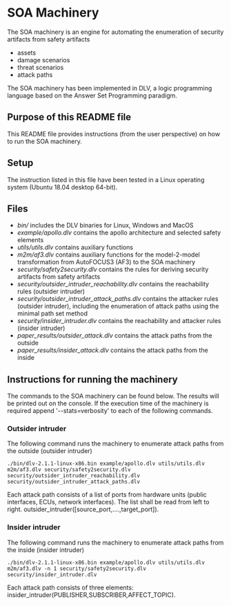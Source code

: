 # SOA Machinery

The SOA machinery is an engine for automating the enumeration of security artifacts from safety artifacts
- assets
- damage scenarios
- threat scenarios
- attack paths

The SOA machinery has been implemented in DLV, a logic programming language based on the Answer Set Programming paradigm.

## Purpose of this README file

This README file provides instructions (from the user perspective) on how to run the SOA machinery.
 
## Setup

The instruction listed in this file have been tested in a Linux operating system (Ubuntu 18.04 desktop 64-bit).

## Files
- *bin/* includes the DLV binaries for Linux, Windows and MacOS
- *example/apollo.dlv* contains the apollo architecture and selected safety elements
- *utils/utils.dlv* contains auxiliary functions
- *m2m/af3.dlv* contains auxiliary functions for the model-2-model transformation from AutoFOCUS3 (AF3) to the SOA machinery
- *security/safety2security.dlv* contains the rules for deriving security artifacts from safety artifacts
- *security/outsider_intruder_reachability.dlv* contains the reachability rules (outsider intruder)
- *security/outsider_intruder_attack_paths.dlv* contains the attacker rules (outsider intruder), including the enumeration of attack paths using the minimal path set method
- *security/insider_intruder.dlv* contains the reachability and attacker rules (insider intruder)
- *paper_results/outsider_attack.dlv* contains the attack paths from the outside 
- *paper_results/insider_attack.dlv* contains the attack paths from the inside

## Instructions for running the machinery

The commands to the SOA machinery can be found below. The results will be printed out on the console. If the execution time of the machinery is required append '--stats=verbosity' to each of the following commands.

### Outsider intruder
The following command runs the machinery to enumerate attack paths from the outside (outsider intruder) 

```
./bin/dlv-2.1.1-linux-x86.bin example/apollo.dlv utils/utils.dlv m2m/af3.dlv security/safety2security.dlv security/outsider_intruder_reachability.dlv security/outsider_intruder_attack_paths.dlv
```

Each attack path consists of a list of ports from hardware units (public interfaces, ECUs, network interfaces). The list shall be read from left to right.
outsider_intruder([source_port,....,target_port]).

### Insider intruder

The following command runs the machinery to enumerate attack paths from the inside (insider intruder) 

```
./bin/dlv-2.1.1-linux-x86.bin example/apollo.dlv utils/utils.dlv m2m/af3.dlv -n 1 security/safety2security.dlv security/insider_intruder.dlv
```
Each attack path consists of three elements:
insider_intruder(PUBLISHER,SUBSCRIBER,AFFECT_TOPIC).





